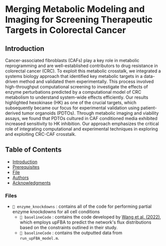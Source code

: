 # Merging Metabolic Modeling and Imaging for Screening Therapeutic Targets in Colorectal Cancer

## Introduction
Cancer-associated fibroblasts (CAFs) play a key role in metabolic reprogramming and are well-established contributors to drug resistance in colorectal cancer (CRC). To exploit this metabolic crosstalk, we integrated a systems biology approach that identified key metabolic targets in a data-driven method and validated them experimentally. This process involved high-throughput computational screening to investigate the effects of enzyme perturbations predicted by a computational model of CRC metabolism to understand system-wide effects efficiently. Our results highlighted hexokinase (HK) as one of the crucial targets, which subsequently became our focus for experimental validation using patient-derived tumor organoids (PDTOs). Through metabolic imaging and viability assays, we found that PDTOs cultured in CAF conditioned media exhibited increased sensitivity to HK inhibition. Our approach emphasizes the critical role of integrating computational and experimental techniques in exploring and exploiting CRC-CAF crosstalk.

## Table of Contents
- [Introduction](#introduction)
- [Prerequisites](#prerequisites)
- [File](#files)
- [Authors](#authors)
- [Acknowledgments](#acknowledgments)

### Files
- ` 📁 enzyme_knockdowns ` : contains all of the code for performing partial enzyme knockdowns for all cell conditions
  - ` 📁 baselineCode ` : contains the code developed by [Wang et al. (2022)](https://www.sciencedirect.com/science/article/pii/S1096717621001774?via%3Dihub), which employs upFBA to predict the network's flux distributions based on the constraints outlined in their study.
  - ` 📁 baselineCode ` : contains the outputted data from `run_upFBA_model.m`. 

